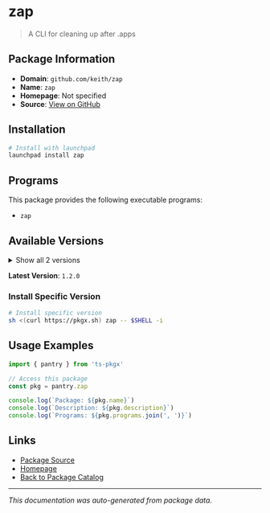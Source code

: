 # zap

> A CLI for cleaning up after .apps

## Package Information

- **Domain**: `github.com/keith/zap`
- **Name**: `zap`
- **Homepage**: Not specified
- **Source**: [View on GitHub](https://github.com/pkgxdev/pantry/tree/main/projects/github.com/keith/zap/package.yml)

## Installation

```bash
# Install with launchpad
launchpad install zap
```

## Programs

This package provides the following executable programs:

- `zap`

## Available Versions

<details>
<summary>Show all 2 versions</summary>

- `1.2.0`, `1.1.0`

</details>

**Latest Version**: `1.2.0`

### Install Specific Version

```bash
# Install specific version
sh <(curl https://pkgx.sh) zap -- $SHELL -i
```

## Usage Examples

```typescript
import { pantry } from 'ts-pkgx'

// Access this package
const pkg = pantry.zap

console.log(`Package: ${pkg.name}`)
console.log(`Description: ${pkg.description}`)
console.log(`Programs: ${pkg.programs.join(', ')}`)
```

## Links

- [Package Source](https://github.com/pkgxdev/pantry/tree/main/projects/github.com/keith/zap/package.yml)
- [Homepage](#)
- [Back to Package Catalog](../../../package-catalog.md)

---

*This documentation was auto-generated from package data.*
